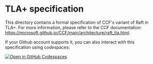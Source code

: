 # TLA+ specification

This directory contains a formal specification of CCF's variant of Raft in TLA+. For more information, please refer to the CCF documentation: https://microsoft.github.io/CCF/main/architecture/raft_tla.html.

If your Github account supports it, you can also interact with this specification using codespaces:

[![Open in GitHub Codespaces](https://github.com/codespaces/badge.svg)](https://github.com/codespaces/new?hide_repo_select=true&ref=main&repo=180112558&machine=xLargePremiumLinux&devcontainer_path=.devcontainer%2Ftlaplus%2Fdevcontainer.json&location=WestEurope)
